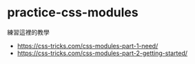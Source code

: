 # practice-css-modules
練習這裡的教學
- https://css-tricks.com/css-modules-part-1-need/ 
- https://css-tricks.com/css-modules-part-2-getting-started/
